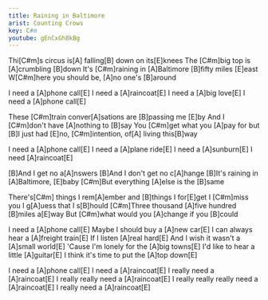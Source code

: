 ```yaml
---
title: Raining in Baltimore
arist: Counting Crows
key: C#m
youtube: gEnCxGh8kBg
---
```


Thi[C#m]s circus is[A] falling[B] down on its[E]knees
The [C#m]big top is [A]crumbling [B]down
It's [C#m]raining in [A]Baltimore [B]fifty miles [E]east
W[C#m]here you should be, [A]no one's [B]around

I need a [A]phone call[E]
I need a [A]raincoat[E]
I need a [A]big love[E]
I need a [A]phone call[E]

These [C#m]train conver[A]sations are [B]passing me [E]by
And I [C#m]don't have [A]nothing to [B]say
You [C#m]get what you [A]pay for but [B]I just had [E]no,
[C#m]intention, of[A] living this[B]way

I need a [A]phone call[E]
I need a [A]plane ride[E]
I need a [A]sunburn[E]
I need [A]raincoat[E]

[B]And I get no a[A]nswers
[B]And I don't get no c[A]hange
[B]It's raining in [A]Baltimore, [E]baby
[C#m]But everything [A]else is the [B]same

There's[C#m] things I rem[A]ember and [B]things I for[E]get
I [C#m]miss you I g[A]uess that I s[B]hould
[C#m]Three thousand [A]five hundred [B]miles a[E]way
But [C#m]what would you [A]change if you [B]could

I need a [A]phone call[E]
Maybe I should buy a [A]new car[E]
I can always hear a [A]freight train[E]
If I listen [A]real hard[E]
And I wish it wasn't a [A]small world[E]
'Cause I'm lonely for the [A]big towns[E]
I'd like to hear a little [A]guitar[E]
I think it's time to put the [A]top down[E]

I need a [A]phone call[E]
I need a [A]raincoat[E]
I really need a [A]raincoat[E]
I really really need a [A]raincoat[E]
I really really really need a [A]raincoat[E]
I really need a [A]raincoat[E]
